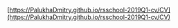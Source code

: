 [https://PalukhaDmitry.github.io/rsschool-2019Q1-cv/CV](https://PalukhaDmitry.github.io/rsschool-2019Q1-cv/CV)